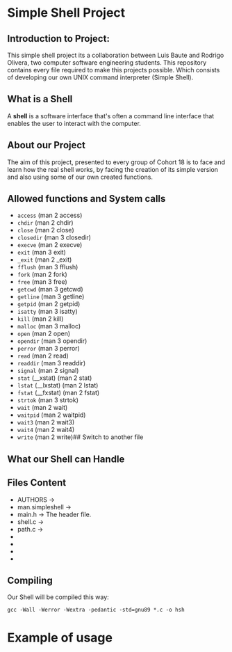 # **Simple Shell Project**

## **Introduction to Project:**
This simple shell project its a collaboration between Luis Baute and Rodrigo Olivera, two computer software engineering students.
This repository contains every file required to make this projects possible. Which consists of developing our own UNIX command interpreter (Simple Shell).


## What is a Shell
A **shell** is a software interface that's often a command line interface that enables the user to interact with the computer.
 
## About our Project
The aim of this project, presented to every group of Cohort 18 is to face and learn how the real shell works, by facing the creation of its simple version and also using some of our own created functions.

## Allowed functions and System calls
-   `access`  (man 2 access)
-   `chdir`  (man 2 chdir)
-   `close`  (man 2 close)
-   `closedir`  (man 3 closedir)
-   `execve`  (man 2 execve)
-   `exit`  (man 3 exit)
-   `_exit`  (man 2 _exit)
-   `fflush`  (man 3 fflush)
-   `fork`  (man 2 fork)
-   `free`  (man 3 free)
-   `getcwd`  (man 3 getcwd)
-   `getline`  (man 3 getline)
-   `getpid`  (man 2 getpid)
-   `isatty`  (man 3 isatty)
-   `kill`  (man 2 kill)
-   `malloc`  (man 3 malloc)
-   `open`  (man 2 open)
-   `opendir`  (man 3 opendir)
-   `perror`  (man 3 perror)
-   `read`  (man 2 read)
-   `readdir`  (man 3 readdir)
-   `signal`  (man 2 signal)
-   `stat`  (__xstat) (man 2 stat)
-   `lstat`  (__lxstat) (man 2 lstat)
-   `fstat`  (__fxstat) (man 2 fstat)
-   `strtok`  (man 3 strtok)
-   `wait`  (man 2 wait)
-   `waitpid`  (man 2 waitpid)
-   `wait3`  (man 2 wait3)
-   `wait4`  (man 2 wait4)
-   `write`  (man 2 write)## Switch to another file

## What our Shell can Handle



## Files Content
- AUTHORS -> 
- man.simpleshell -> 
- main.h -> The header file.
- shell.c -> 
- path.c -> 
- 
- 
- 
- 
## Compiling 

Our Shell will be compiled this way: 
```
gcc -Wall -Werror -Wextra -pedantic -std=gnu89 *.c -o hsh
```
# Example of usage
